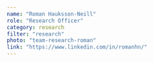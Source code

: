 ```yaml
---
name: "Roman Hauksson-Neill"
role: "Research Officer"
category: research
filter: "research"
photo: "team-research-roman"
link: "https://www.linkedin.com/in/romanhn/"
---
```

